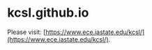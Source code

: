 # kcsl.github.io
Please visit: [https://www.ece.iastate.edu/kcsl/](https://www.ece.iastate.edu/kcsl/).
